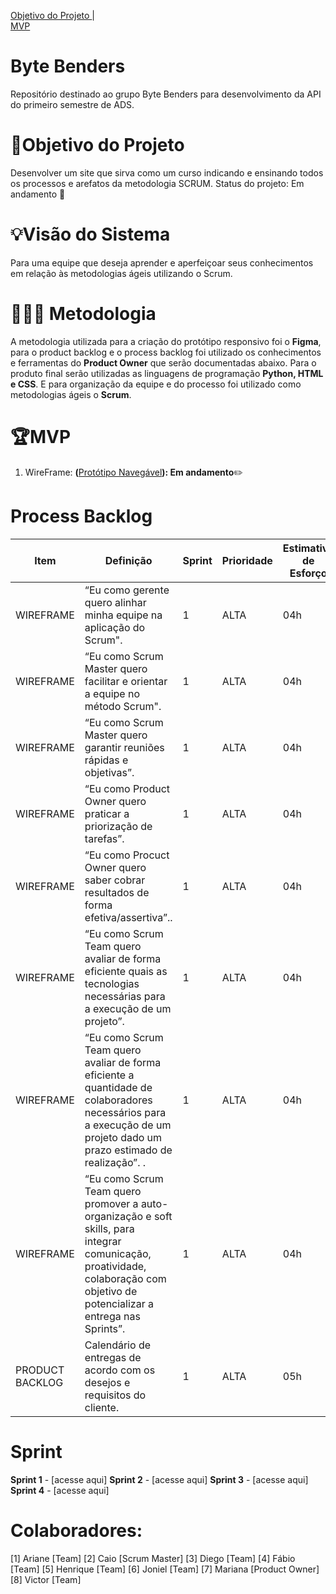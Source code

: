 <a href ="#objetivo-do-projeto">  Objetivo do Projeto </a>  |  
 <a href ="#mvp"> MVP </a>  

# Byte Benders
Repositório destinado ao grupo Byte Benders para desenvolvimento da API do primeiro semestre de ADS.

# 🎯Objetivo do Projeto
Desenvolver um site que sirva como um curso indicando e ensinando todos os processos e arefatos da metodologia SCRUM. Status do projeto: Em andamento 🏇

# 💡Visão do Sistema
Para uma equipe que deseja aprender e aperfeiçoar seus conhecimentos em relação às metodologias ágeis utilizando o Scrum.

#  👨🏿‍💻 Metodologia 
A metodologia utilizada para a criação do protótipo responsivo foi o **Figma**, para o product backlog e o process backlog foi utilizado os conhecimentos e ferramentas do **Product Owner** que serão documentadas abaixo. Para o produto final serão utilizadas as linguagens de programação **Python, HTML e CSS**. E para organização da equipe e do processo foi utilizado como metodologias ágeis o **Scrum**.

# 🏆MVP
1. WireFrame: **(**[Protótipo Navegável](https://encurtador.com.br/mnopM)**): Em andamento**✏️


# Process Backlog 
| Item | Definição | Sprint | Prioridade | Estimativa de Esforço | Status | Data de Entrega |
| ---- | --------- | ------ | ---------- | --------------------- | ------ | --------------- |
|WIREFRAME| “Eu como gerente quero alinhar minha equipe na aplicação do Scrum".| 1 | ALTA | 04h | Em andamento | 9/24/2023 |
|WIREFRAME| “Eu como Scrum Master quero facilitar e orientar a equipe no método Scrum".| 1 | ALTA | 04h | Em andamento | 9/24/2023 |
|WIREFRAME|“Eu como Scrum Master quero garantir reuniões rápidas e objetivas”.| 1 | ALTA | 04h | Em andamento | 9/24/2023|
|WIREFRAME|“Eu como Product Owner quero praticar a priorização de tarefas”.| 1 | ALTA | 04h | Em andamento | 9/24/2023 |
|WIREFRAME|“Eu como Procuct Owner quero saber cobrar resultados de forma efetiva/assertiva”..| 1 | ALTA | 04h | Em andamento | 9/24/2023 |
|WIREFRAME|“Eu como Scrum Team quero avaliar de forma eficiente quais as tecnologias necessárias para a execução de um projeto”. | 1 | ALTA | 04h | Em andamento | 9/24/2023 |
|WIREFRAME| “Eu como Scrum Team quero avaliar de forma eficiente a quantidade de colaboradores necessários para a execução de um projeto dado um prazo estimado de realização”. .| 1 | ALTA | 04h | Em andamento | 9/24/2023|
|WIREFRAME| “Eu como Scrum Team quero promover a auto-organização e soft skills, para integrar comunicação, proatividade, colaboração com objetivo de potencializar a entrega nas Sprints”.| 1 | ALTA | 04h | Em andamento | 9/24/2023 |
|PRODUCT BACKLOG|Calendário de entregas de acordo com os desejos e requisitos do cliente.| 1 | ALTA | 05h | Em andamento | 9/24/2023 | 





# Sprint
**Sprint 1** - [acesse aqui]
**Sprint 2** - [acesse aqui]
**Sprint 3** - [acesse aqui]
**Sprint 4** - [acesse aqui]






# Colaboradores:
[1] Ariane [Team]
[2] Caio [Scrum Master]
[3] Diego [Team]
[4] Fábio [Team]
[5] Henrique [Team]
[6] Joniel [Team]
[7] Mariana [Product Owner]
[8] Victor [Team]



